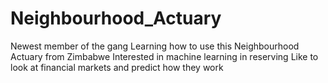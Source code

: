 # Neighbourhood_Actuary
Newest member of the gang
Learning how to use this
Neighbourhood Actuary from Zimbabwe
Interested in machine learning in reserving
Like to look at financial markets and predict how they work
